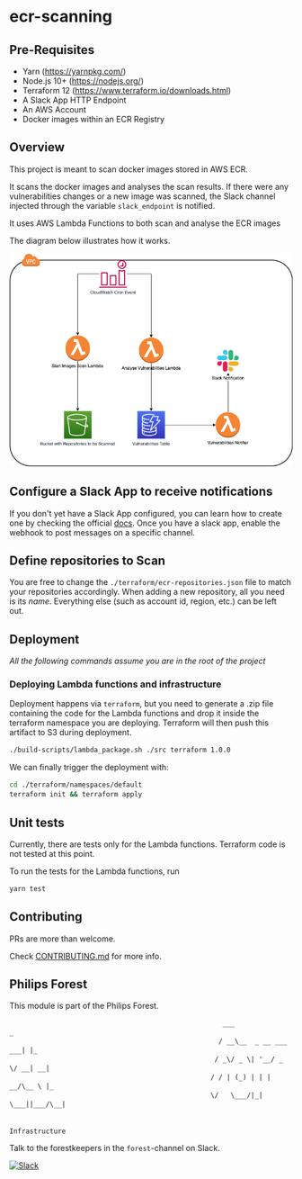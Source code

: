 # ecr-scanning

## Pre-Requisites

- Yarn (https://yarnpkg.com/)
- Node.js 10+ (https://nodejs.org/)
- Terraform 12 (https://www.terraform.io/downloads.html)
- A Slack App HTTP Endpoint
- An AWS Account
- Docker images within an ECR Registry

## Overview

This project is meant to scan docker images stored in AWS ECR.

It scans the docker images and analyses the scan results. If there were any vulnerabilities changes or a new image was scanned, the Slack channel injected through the variable `slack_endpoint` is notified.

It uses AWS Lambda Functions to both scan and analyse the ECR images

The diagram below illustrates how it works.

![alt text](assets/architecture.png "Architecture Diagram")

## Configure a Slack App to receive notifications

If you don't yet have a Slack App configured, you can learn how to create one by checking the official [docs](https://api.slack.com/start). Once you have a slack app, enable the webhook to post messages on a specific channel.

## Define repositories to Scan

You are free to change the `./terraform/ecr-repositories.json` file to match your repositories accordingly. When adding a new repository, all you need is its _name_. Everything else (such as account id, region, etc.) can be left out.

## Deployment

_All the following commands assume you are in the root of the project_

### Deploying Lambda functions and infrastructure

Deployment happens via `terraform`, but you need to generate a .zip file containing the code for the Lambda functions and drop it inside the terraform namespace you are deploying. Terraform will then push this artifact to S3 during deployment.

```bash
./build-scripts/lambda_package.sh ./src terraform 1.0.0
```
We can finally trigger the deployment with:

```bash
cd ./terraform/namespaces/default
terraform init && terraform apply
```

## Unit tests

Currently, there are tests only for the Lambda functions. Terraform code is not tested at this point.

To run the tests for the Lambda functions, run
```bash
yarn test
```

## Contributing

PRs are more than welcome.

Check [CONTRIBUTING.md](./CONTRIBUTING.md) for more info.

## Philips Forest

This module is part of the Philips Forest.

```
                                                     ___                   _
                                                    / __\__  _ __ ___  ___| |_
                                                   / _\/ _ \| '__/ _ \/ __| __|
                                                  / / | (_) | | |  __/\__ \ |_
                                                  \/   \___/|_|  \___||___/\__|  

                                                                 Infrastructure
```

Talk to the forestkeepers in the `forest`-channel on Slack.

[![Slack](https://philips-software-slackin.now.sh/badge.svg)](https://philips-software-slackin.now.sh)